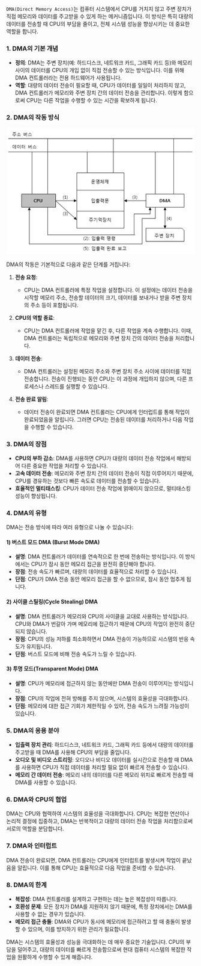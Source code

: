 `DMA(Direct Memory Access)`는 컴퓨터 시스템에서 CPU를 거치지 않고 주변 장치가 직접 메모리와 데이터를 주고받을 수 있게 하는 메커니즘입니다. 이 방식은 특히 대량의 데이터를 전송할 때 CPU의 부담을 줄이고, 전체 시스템 성능을 향상시키는 데 중요한 역할을 합니다.

### 1. DMA의 기본 개념

- **정의**: DMA는 주변 장치(예: 하드디스크, 네트워크 카드, 그래픽 카드 등)와 메모리 사이의 데이터를 CPU의 개입 없이 직접 전송할 수 있는 방식입니다. 이를 위해 DMA 컨트롤러라는 전용 하드웨어가 사용됩니다.
- **역할**: 대량의 데이터 전송이 필요할 때, CPU가 데이터를 일일이 처리하지 않고, DMA 컨트롤러가 메모리와 주변 장치 간의 데이터 전송을 관리합니다. 이렇게 함으로써 CPU는 다른 작업을 수행할 수 있는 시간을 확보하게 됩니다.

### 2. DMA의 작동 방식

![DMA 작동방식](../../이미지%20폴더/dma.png)

DMA의 작동은 기본적으로 다음과 같은 단계를 거칩니다:

1. **전송 요청**:
   - CPU는 DMA 컨트롤러에 특정 작업을 설정합니다. 이 설정에는 데이터 전송을 시작할 메모리 주소, 전송할 데이터의 크기, 데이터를 보내거나 받을 주변 장치의 주소 등이 포함됩니다.

2. **CPU의 역할 종료**:
   - CPU는 DMA 컨트롤러에 작업을 맡긴 후, 다른 작업을 계속 수행합니다. 이때, DMA 컨트롤러는 독립적으로 메모리와 주변 장치 간의 데이터 전송을 처리합니다.

3. **데이터 전송**:
   - DMA 컨트롤러는 설정된 메모리 주소와 주변 장치 주소 사이에 데이터를 직접 전송합니다. 전송이 진행되는 동안 CPU는 이 과정에 개입하지 않으며, 다른 프로세스나 스레드를 실행할 수 있습니다.

4. **전송 완료 알림**:
   - 데이터 전송이 완료되면 DMA 컨트롤러는 CPU에게 인터럽트를 통해 작업이 완료되었음을 알립니다. 그러면 CPU는 전송된 데이터를 처리하거나 다음 작업을 수행할 수 있습니다.

### 3. DMA의 장점

- **CPU의 부하 감소**: DMA를 사용하면 CPU가 대량의 데이터 전송 작업에서 해방되어 다른 중요한 작업을 처리할 수 있습니다.
- **고속 데이터 전송**: 메모리와 주변 장치 간의 데이터 전송이 직접 이루어지기 때문에, CPU를 경유하는 것보다 빠른 속도로 데이터를 전송할 수 있습니다.
- **효율적인 멀티태스킹**: CPU가 데이터 전송 작업에 얽매이지 않으므로, 멀티태스킹 성능이 향상됩니다.

### 4. DMA의 유형

DMA는 전송 방식에 따라 여러 유형으로 나눌 수 있습니다:

#### 1) 버스트 모드 DMA (Burst Mode DMA)
   - **설명**: DMA 컨트롤러가 데이터를 연속적으로 한 번에 전송하는 방식입니다. 이 방식에서는 CPU가 잠시 동안 메모리 접근을 완전히 중단해야 합니다.
   - **장점**: 전송 속도가 빠르며, 대량의 데이터를 효율적으로 처리할 수 있습니다.
   - **단점**: CPU가 DMA 전송 동안 메모리 접근을 할 수 없으므로, 잠시 동안 멈추게 됩니다.

#### 2) 사이클 스틸링(Cycle Stealing) DMA
   - **설명**: DMA 컨트롤러가 메모리와 CPU의 사이클을 교대로 사용하는 방식입니다. CPU와 DMA가 번갈아 가며 메모리에 접근하기 때문에 CPU의 작업이 완전히 중단되지 않습니다.
   - **장점**: CPU의 성능 저하를 최소화하면서 DMA 전송이 가능하므로 시스템의 반응 속도가 유지됩니다.
   - **단점**: 버스트 모드에 비해 전송 속도가 느릴 수 있습니다.

#### 3) 투명 모드(Transparent Mode) DMA
   - **설명**: CPU가 메모리에 접근하지 않는 동안에만 DMA 전송이 이루어지는 방식입니다.
   - **장점**: CPU의 작업에 전혀 방해를 주지 않으며, 시스템의 효율성을 극대화합니다.
   - **단점**: 메모리에 대한 접근 기회가 제한적일 수 있어, 전송 속도가 느려질 가능성이 있습니다.

### 5. DMA의 응용 분야

- **입출력 장치 관리**: 하드디스크, 네트워크 카드, 그래픽 카드 등에서 대량의 데이터를 주고받을 때 DMA를 사용해 CPU의 부담을 줄입니다.
- **오디오 및 비디오 스트리밍**: 오디오나 비디오 데이터를 실시간으로 전송할 때 DMA를 사용하면 CPU가 직접 데이터를 처리할 필요 없이 빠르게 전송할 수 있습니다.
- **메모리 간 데이터 전송**: 메모리 내의 데이터를 다른 메모리 위치로 빠르게 전송할 때 DMA를 사용할 수 있습니다.

### 6. DMA와 CPU의 협업

DMA는 CPU와 협력하여 시스템의 효율성을 극대화합니다. CPU는 복잡한 연산이나 논리적 결정에 집중하고, DMA는 반복적이고 대량의 데이터 전송 작업을 처리함으로써 서로의 역할을 분담합니다.

### 7. DMA와 인터럽트

DMA 전송이 완료되면, DMA 컨트롤러는 CPU에게 인터럽트를 발생시켜 작업이 끝났음을 알립니다. 이를 통해 CPU는 효율적으로 다음 작업을 준비할 수 있습니다.

### 8. DMA의 한계

- **복잡성**: DMA 컨트롤러를 설계하고 구현하는 데는 높은 복잡성이 따릅니다.
- **호환성 문제**: 모든 장치가 DMA를 지원하지 않기 때문에, 특정 장치에서는 DMA를 사용할 수 없는 경우가 있습니다.
- **메모리 접근 충돌**: DMA와 CPU가 동시에 메모리에 접근하려고 할 때 충돌이 발생할 수 있으며, 이를 방지하기 위한 관리가 필요합니다.

DMA는 시스템의 효율성과 성능을 극대화하는 데 매우 중요한 기술입니다. CPU의 부담을 덜어주고, 대량의 데이터를 빠르게 전송함으로써 현대 컴퓨터 시스템의 복잡한 작업을 원활하게 수행할 수 있게 해줍니다.
